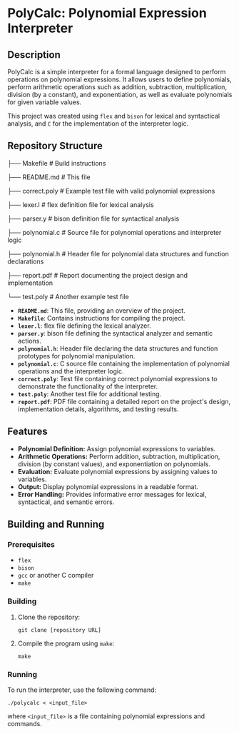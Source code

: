 # PolyCalc: Polynomial Expression Interpreter

## Description

PolyCalc is a simple interpreter for a formal language designed to perform operations on polynomial expressions. It allows users to define polynomials, perform arithmetic operations such as addition, subtraction, multiplication, division (by a constant), and exponentiation, as well as evaluate polynomials for given variable values.

This project was created using `flex` and `bison` for lexical and syntactical analysis, and `C` for the implementation of the interpreter logic.

## Repository Structure

├── Makefile # Build instructions

├── README.md # This file

├── correct.poly # Example test file with valid polynomial expressions

├── lexer.l # flex definition file for lexical analysis

├── parser.y # bison definition file for syntactical analysis

├── polynomial.c # Source file for polynomial operations and interpreter logic

├── polynomial.h # Header file for polynomial data structures and function declarations

├── report.pdf # Report documenting the project design and implementation

└── test.poly # Another example test file


*   **`README.md`**: This file, providing an overview of the project.
*   **`Makefile`**: Contains instructions for compiling the project.
*   **`lexer.l`**: flex file defining the lexical analyzer.
*   **`parser.y`**: bison file defining the syntactical analyzer and semantic actions.
*   **`polynomial.h`**: Header file declaring the data structures and function prototypes for polynomial manipulation.
*   **`polynomial.c`**: C source file containing the implementation of polynomial operations and the interpreter logic.
*   **`correct.poly`**: Test file containing correct polynomial expressions to demonstrate the functionality of the interpreter.
*   **`test.poly`**: Another test file for additional testing.
*   **`report.pdf`**: PDF file containing a detailed report on the project's design, implementation details, algorithms, and testing results.

## Features

*   **Polynomial Definition:** Assign polynomial expressions to variables.
*   **Arithmetic Operations:** Perform addition, subtraction, multiplication, division (by constant values), and exponentiation on polynomials.
*   **Evaluation:** Evaluate polynomial expressions by assigning values to variables.
*   **Output:** Display polynomial expressions in a readable format.
*   **Error Handling:** Provides informative error messages for lexical, syntactical, and semantic errors.

## Building and Running

### Prerequisites

*   `flex`
*   `bison`
*   `gcc` or another C compiler
*   `make`

### Building

1.  Clone the repository:

    ```
    git clone [repository URL]
    ```

2.  Compile the program using `make`:

    ```
    make
    ```

### Running

To run the interpreter, use the following command:
  ```
  ./polycalc < <input_file>
  ```

where `<input_file>` is a file containing polynomial expressions and commands.
